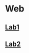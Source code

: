# Web

## [Lab1](https://github.com/st1lson/Web/tree/lab1)

## [Lab2](https://github.com/st1lson/Web/tree/lab2)
